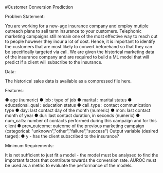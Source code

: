 #Customer Conversion Prediction

Problem Statement:

You are working for a new-age insurance company and employ mutiple outreach plans to sell term insurance to your customers. Telephonic marketing campaigns still remain one of the most effective way to reach out to people however they incur a lot of cost. Hence, it is important to identify the customers that are most likely to convert beforehand so that they can be specifically targeted via call. We are given the historical marketing data of the insurance company and are required to build a ML model that will predict if a client will subscribe to the insurance. 

Data:

The historical sales data is available as a compressed file here. 

Features: 

●	age (numeric)
●	job : type of job
●	marital : marital status
●	educational_qual : education status
●	call_type : contact communication type
●	day: last contact day of the month (numeric)
●	mon: last contact month of year
●	dur: last contact duration, in seconds (numeric)
●	num_calls: number of contacts performed during this campaign and for this client 
●	prev_outcome: outcome of the previous marketing campaign (categorical: "unknown","other","failure","success")
Output variable (desired target):
●	y - has the client subscribed to the insurance?


Minimum Requirements:

It is not sufficient to just fit a model - the model must be analysed to find the important factors that contribute towards the conversion rate. AUROC must be used as a metric to evaluate the performance of the models. 
